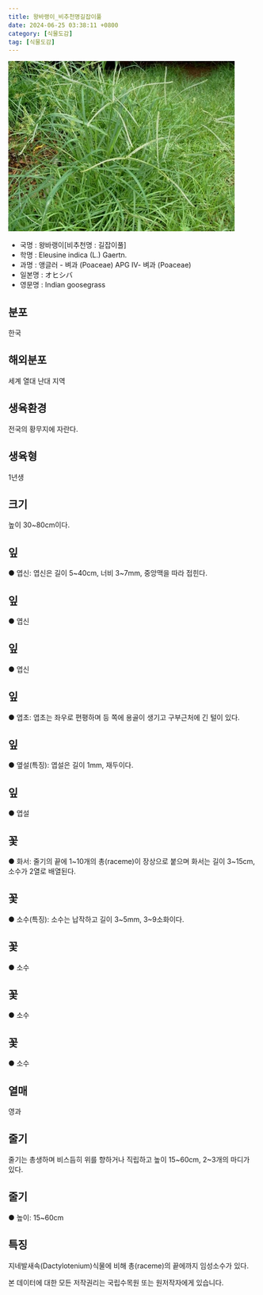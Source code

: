 ```yaml
---
title: 왕바랭이_비추천명길잡이풀
date: 2024-06-25 03:38:11 +0800
category: [식물도감]
tag: [식물도감]
---
```




![왕바랭이[비추천명 : 길잡이풀]](/assets/img/fileUpload/plants/basic/Gramineae/Eleusine/14430/1_th2.JPG)
- 국명 : 왕바랭이[비추천명 : 길잡이풀]
- 학명 : Eleusine indica (L.) Gaertn.
- 과명 : 앵글러 - 벼과 (Poaceae) APG Ⅳ- 벼과 (Poaceae)
- 일본명 : オヒシバ
- 영문명 : Indian goosegrass


## 분포
한국
## 해외분포
세계 열대 난대 지역
## 생육환경
전국의 황무지에 자란다.
## 생육형
1년생
## 크기
높이 30~80cm이다.
## 잎
● 엽신: 엽신은 길이 5~40cm, 너비 3~7mm, 중앙맥을 따라 접힌다.
## 잎
● 엽신
## 잎
● 엽신
## 잎
● 엽초: 엽초는 좌우로 편평하며 등 쪽에 용골이 생기고 구부근처에 긴 털이 있다.
## 잎
● 옆설(특징): 엽설은 길이 1mm, 재두이다.
## 잎
● 엽설
## 꽃
● 화서: 줄기의 끝에 1~10개의 총(raceme)이 장상으로 붙으며 화서는 길이 3~15cm, 소수가 2열로 배열된다.
## 꽃
● 소수(특징): 소수는 납작하고 길이 3~5mm, 3~9소화이다.
## 꽃
● 소수
## 꽃
● 소수
## 꽃
● 소수
## 열매
영과
## 줄기
줄기는 총생하며 비스듬히 위를 향하거나 직립하고 높이 15~60cm, 2~3개의 마디가 있다.
## 줄기
● 높이: 15~60cm
## 특징
지네발새속(Dactylotenium)식물에 비해 총(raceme)의 끝에까지 임성소수가 있다.






본 데이터에 대한 모든 저작권리는 국립수목원 또는 원저작자에게 있습니다.
